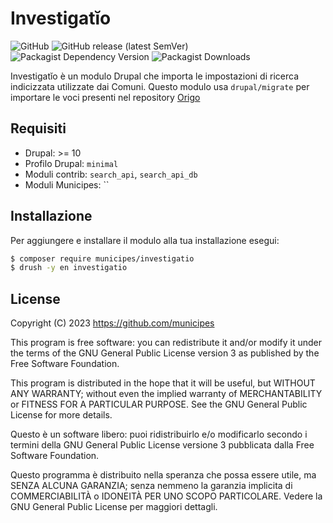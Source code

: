 # Investigatĭo

![GitHub](https://img.shields.io/github/license/municipes/investigatio?style=for-the-badge)
![GitHub release (latest SemVer)](https://img.shields.io/github/v/release/municipes/investigatio?sort=semver&style=for-the-badge)
![Packagist Dependency Version](https://img.shields.io/packagist/dependency-v/municipes/investigatio/drupal/core-recommended?style=for-the-badge)
![Packagist Downloads](https://img.shields.io/packagist/dt/municipes/investigatio?style=for-the-badge)

Investigatĭo è un modulo Drupal che importa le impostazioni di ricerca indicizzata utilizzate dai Comuni.
Questo modulo usa `drupal/migrate` per importare le voci presenti nel repository [Origo](https://github.com/municipes/origo)

## Requisiti
- Drupal: >= 10
- Profilo Drupal: `minimal`
- Moduli contrib: `search_api`, `search_api_db`
- Moduli Municipes: ``

## Installazione
Per aggiungere e installare il modulo alla tua installazione esegui:
```bash
$ composer require municipes/investigatio
$ drush -y en investigatio
```


## License

Copyright (C) 2023 https://github.com/municipes

This program is free software: you can redistribute it and/or modify it under the terms of the GNU General Public License version 3 as published by the Free Software Foundation.

This program is distributed in the hope that it will be useful, but WITHOUT ANY WARRANTY; without even the implied warranty of MERCHANTABILITY or FITNESS FOR A PARTICULAR PURPOSE. See the GNU General Public License for more details.

Questo è un software libero: puoi ridistribuirlo e/o modificarlo secondo i termini della GNU General Public License versione 3 pubblicata dalla Free Software Foundation.

Questo programma è distribuito nella speranza che possa essere utile, ma SENZA ALCUNA GARANZIA; senza nemmeno la garanzia implicita di COMMERCIABILITÀ o IDONEITÀ PER UNO SCOPO PARTICOLARE. Vedere la GNU General Public License per maggiori dettagli.
